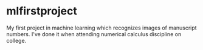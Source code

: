 # mlfirstproject
My first project in machine learning which recognizes images of manuscript numbers. I've done it when attending numerical calculus discipline on college.
